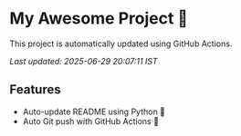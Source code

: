 # My Awesome Project 🚀

This project is automatically updated using GitHub Actions.

_Last updated: 2025-06-29 20:07:11 IST_

## Features
- Auto-update README using Python 🐍
- Auto Git push with GitHub Actions 🤖
